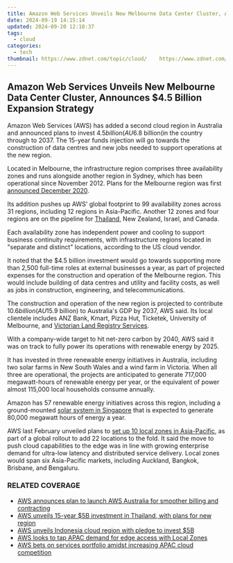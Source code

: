 ```yaml
---
title: Amazon Web Services Unveils New Melbourne Data Center Cluster, Announces $4.5 Billion Expansion Strategy
date: 2024-09-19 14:15:14
updated: 2024-09-20 12:18:37
tags:
  - cloud
categories:
  - tech
thumbnail: https://www.zdnet.com/topic/cloud/    https://www.zdnet.com/a/img/resize/093c8d2bb2611add642ec0d2684ecb195fa18f00/2020/04/23/504eda14-9070-488e-a2c1-ccbebe07bde7/istock-1069547928.jpg?width=170&height=96&fit=crop&auto=webp
---
```


## Amazon Web Services Unveils New Melbourne Data Center Cluster, Announces $4.5 Billion Expansion Strategy

Amazon Web Services (AWS) has added a second cloud region in Australia and announced plans to invest $4.5 billion (AU$6.8 billion(in the country through to 2037\. The 15-year funds injection will go towards the construction of data centres and new jobs needed to support operations at the new region. 

Located in Melbourne, the infrastructure region comprises three availability zones and runs alongside another region in Sydney, which has been operational since November 2012\. Plans for the Melbourne region was first [announced December 2020](https://www.zdnet.com/article/second-australian-aws-region-to-open-in-melbourne-in-2022/).

Its addition pushes up AWS' global footprint to 99 availability zones across 31 regions, including 12 regions in Asia-Pacific. Another 12 zones and four regions are on the pipeline for [Thailand](https://www.zdnet.com/article/aws-unveils-15-year-5b-investment-in-thailand-with-plans-for-new-region/), New Zealand, Israel, and Canada. 

Each availability zone has independent power and cooling to support business continuity requirements, with infrastructure regions located in "separate and distinct" locations, according to the US cloud vendor. 

It noted that the $4.5 billion investment would go towards supporting more than 2,500 full-time roles at external businesses a year, as part of projected expenses for the construction and operation of the Melbourne region. This would include building of data centres and utility and facility costs, as well as jobs in construction, engineering, and telecommunications. 

The construction and operation of the new region is projected to contribute $10.6 billion (AU$15.9 billion) to Australia's GDP by 2037, AWS said. Its local clientele includes ANZ Bank, Kmart, Pizza Hut, Ticketek, University of Melbourne, and [Victorian Land Registry Services](https://www.zdnet.com/article/australian-government-re-signs-aws-for-whole-of-government-cloud-deal/).

With a company-wide target to hit net-zero carbon by 2040, AWS said it was on track to fully power its operations with renewable energy by 2025\. 

It has invested in three renewable energy initiatives in Australia, including two solar farms in New South Wales and a wind farm in Victoria. When all three are operational, the projects are anticipated to generate 717,000 megawatt-hours of renewable energy per year, or the equivalent of power almost 115,000 local households consume annually. 

Amazon has 57 renewable energy initiatives across this region, including a ground-mounted [solar system in Singapore](https://www.zdnet.com/article/amazon-to-erect-movable-ground-solar-system-in-singapore/) that is expected to generate 80,000 megawatt hours of energy a year. 

AWS last February unveiled plans to [set up 10 local zones in Asia-Pacific](https://www.zdnet.com/article/aws-looks-to-tap-apac-demand-for-edge-access-with-local-zones/), as part of a global rollout to add 22 locations to the fold. It said the move to push cloud capabilities to the edge was in line with growing enterprise demand for ultra-low latency and distributed service delivery. Local zones would span six Asia-Pacific markets, including Auckland, Bangkok, Brisbane, and Bengaluru.

### RELATED COVERAGE

* [AWS announces plan to launch AWS Australia for smoother billing and contracting](https://www.zdnet.com/article/aws-announces-plan-to-launch-aws-australia-for-smoother-billing-and-contracting/)
* [AWS unveils 15-year $5B investment in Thailand, with plans for new region](https://www.zdnet.com/article/aws-unveils-15-year-5b-investment-in-thailand-with-plans-for-new-region/)
* [AWS unveils Indonesia cloud region with pledge to invest $5B](https://www.zdnet.com/article/aws-unveils-indonesia-cloud-region-with-pledge-to-invest-5b/)
* [AWS looks to tap APAC demand for edge access with Local Zones](https://www.zdnet.com/article/aws-looks-to-tap-apac-demand-for-edge-access-with-local-zones/)
* [AWS bets on services portfolio amidst increasing APAC cloud competition](https://www.zdnet.com/article/aws-bets-on-services-portfolio-amidst-increasing-apac-cloud-competition/)

<ins class="adsbygoogle"
     style="display:block"
     data-ad-format="autorelaxed"
     data-ad-client="ca-pub-7571918770474297"
     data-ad-slot="1223367746"></ins>



<ins class="adsbygoogle"
     style="display:block"
     data-ad-client="ca-pub-7571918770474297"
     data-ad-slot="8358498916"
     data-ad-format="auto"
     data-full-width-responsive="true"></ins>
